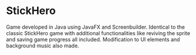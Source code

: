 # StickHero
 Game developed in Java using JavaFX and Screenbuilder. Identical to the classic StickHero game with additional functionalities like reviving the sprite and saving game progress all included.  Modification to UI elements and background music also made.
